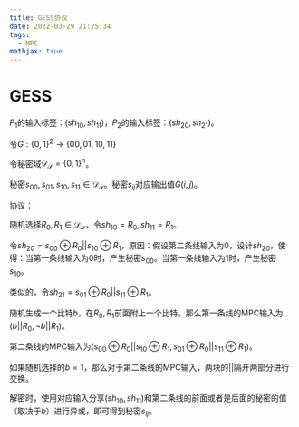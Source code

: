 ```yaml
---
title: GESS协议
date: 2022-03-29 21:25:34
tags:
  - MPC
mathjax: true
---
```


<escape><!-- more --></escape>

# GESS

$P_1$的输入标签：$(sh_{10},sh_{11})$，$P_2$的输入标签：$(sh_{20},sh_{21})$。

令$G:\{0,1\}^2\rightarrow \{00,01,10,11\}$

令秘密域$\mathcal{D}_\mathcal{S}=\{0,1\}^n$。

秘密$s_{00},s_{01},s_{10},s_{11} \in \mathcal{D}_\mathcal{S}$。秘密$s_{ij}$对应输出值$G(i,j)$。

协议：

随机选择$R_0,R_1\in \mathcal{D_S}$，令$sh_{10}=R_0,sh_{11}=R_1$。

令$sh_{20}=s_{00}\oplus R_0||s_{10}\oplus R_1$，原因：假设第二条线输入为0，设计$sh_{20}$，使得：当第一条线输入为0时，产生秘密$s_{00}$。当第一条线输入为1时，产生秘密$s_{10}$。

类似的，令$sh_{21}=s_{01}\oplus R_0||s_{11}\oplus R_1$。

随机生成一个比特$b$，在$R_0,R_1$前面附上一个比特。那么第一条线的MPC输入为$(b||R_0,\neg b||R_1)$。

第二条线的MPC输入为$(s_{00}\oplus R_0||s_{10}\oplus R_1,s_{01}\oplus R_0||s_{11}\oplus R_1)$。

如果随机选择的$b=1$，那么对于第二条线的MPC输入，两块的$||$隔开两部分进行交换。

解密时，使用对应输入分享$(sh_{10},sh_{11})$和第二条线的前面或者是后面的秘密的值（取决于$b$）进行异或，即可得到秘密$s_{ij}$。

